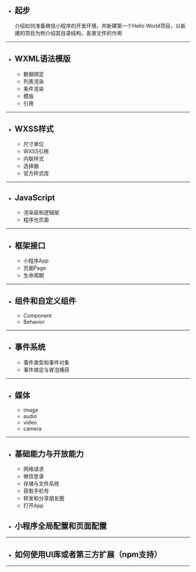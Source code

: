 - ## 起步
    介绍如何准备微信小程序的开发环境，并新建第一个Hello World项目，以新建的项目为例介绍其目录结构，各类文件的作用
***
- ## WXML语法模版
    - 数据绑定
    - 列表渲染
    - 条件渲染
    - 模版
    - 引用
***
- ## WXSS样式
    - 尺寸单位
    - WXSS引用
    - 内联样式
    - 选择器
    - 官方样式库
***
- ## JavaScript
    - 渲染层和逻辑层
    - 程序也页面
***
- ## 框架接口
    - 小程序App
    - 页面Page
    - 生命周期
***
- ## 组件和自定义组件
    - Component
    - Behavior
***
- ## 事件系统
    - 事件类型和事件对象
    - 事件绑定与冒泡捕获
***
- ## 媒体
    - image
    - audio
    - video
    - camera
***
- ## 基础能力与开放能力
    - 网络请求
    - 微信登录
    - 存储与文件系统
    - 获取手机号
    - 转发和分享朋友圈
    - 打开App
- ## 小程序全局配置和页面配置
***
- ## 如何使用UI库或者第三方扩展（npm支持）
***